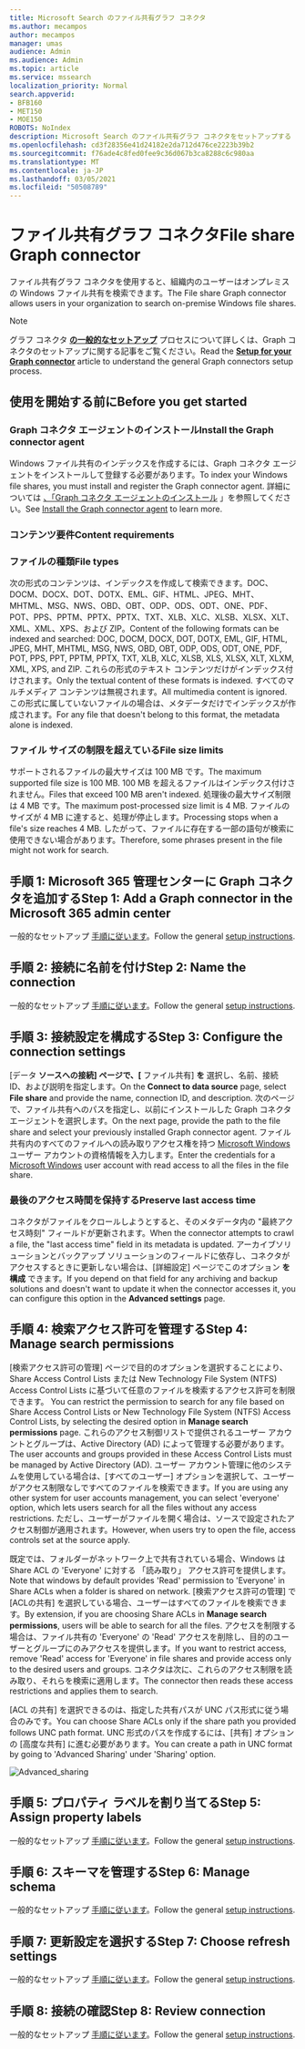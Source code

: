 ```yaml
---
title: Microsoft Search のファイル共有グラフ コネクタ
ms.author: mecampos
author: mecampos
manager: umas
audience: Admin
ms.audience: Admin
ms.topic: article
ms.service: mssearch
localization_priority: Normal
search.appverid:
- BFB160
- MET150
- MOE150
ROBOTS: NoIndex
description: Microsoft Search のファイル共有グラフ コネクタをセットアップする
ms.openlocfilehash: cd3f28356e41d24182e2da712d476ce2223b39b2
ms.sourcegitcommit: f76ade4c8fed0fee9c36d067b3ca8288c6c980aa
ms.translationtype: MT
ms.contentlocale: ja-JP
ms.lasthandoff: 03/05/2021
ms.locfileid: "50508789"
---
```

<!---Previous ms.author: rusamai --->

# <a name="file-share-graph-connector"></a><span data-ttu-id="1b3de-103">ファイル共有グラフ コネクタ</span><span class="sxs-lookup"><span data-stu-id="1b3de-103">File share Graph connector</span></span>

<span data-ttu-id="1b3de-104">ファイル共有グラフ コネクタを使用すると、組織内のユーザーはオンプレミスの Windows ファイル共有を検索できます。</span><span class="sxs-lookup"><span data-stu-id="1b3de-104">The File share Graph connector allows users in your organization to search on-premise Windows file shares.</span></span>

> [!NOTE]
> <span data-ttu-id="1b3de-105">グラフ コネクタ [**の一般的なセットアップ**](configure-connector.md) プロセスについて詳しくは、Graph コネクタのセットアップに関する記事をご覧ください。</span><span class="sxs-lookup"><span data-stu-id="1b3de-105">Read the [**Setup for your Graph connector**](configure-connector.md) article to understand the general Graph connectors setup process.</span></span>

## <a name="before-you-get-started"></a><span data-ttu-id="1b3de-106">使用を開始する前に</span><span class="sxs-lookup"><span data-stu-id="1b3de-106">Before you get started</span></span>

### <a name="install-the-graph-connector-agent"></a><span data-ttu-id="1b3de-107">Graph コネクタ エージェントのインストール</span><span class="sxs-lookup"><span data-stu-id="1b3de-107">Install the Graph connector agent</span></span>

<span data-ttu-id="1b3de-108">Windows ファイル共有のインデックスを作成するには、Graph コネクタ エージェントをインストールして登録する必要があります。</span><span class="sxs-lookup"><span data-stu-id="1b3de-108">To index your Windows file shares, you must install and register the Graph connector agent.</span></span> <span data-ttu-id="1b3de-109">詳細については [、「Graph コネクタ エージェントのインストール](on-prem-agent.md) 」を参照してください。</span><span class="sxs-lookup"><span data-stu-id="1b3de-109">See [Install the Graph connector agent](on-prem-agent.md) to learn more.</span></span>  

### <a name="content-requirements"></a><span data-ttu-id="1b3de-110">コンテンツ要件</span><span class="sxs-lookup"><span data-stu-id="1b3de-110">Content requirements</span></span>

### <a name="file-types"></a><span data-ttu-id="1b3de-111">ファイルの種類</span><span class="sxs-lookup"><span data-stu-id="1b3de-111">File types</span></span>

<span data-ttu-id="1b3de-112">次の形式のコンテンツは、インデックスを作成して検索できます。DOC、 DOCM、DOCX、DOT、DOTX、EML、GIF、HTML、JPEG、MHT、MHTML、MSG、NWS、OBD、OBT、ODP、ODS、ODT、ONE、PDF、POT、PPS、PPTM、PPTX、PPTX、TXT、XLB、XLC、XLSB、XLSX、XLT、XML、XML、XPS、および ZIP。</span><span class="sxs-lookup"><span data-stu-id="1b3de-112">Content of the following formats can be indexed and searched: DOC, DOCM, DOCX, DOT, DOTX, EML, GIF, HTML, JPEG, MHT, MHTML, MSG, NWS, OBD, OBT, ODP, ODS, ODT, ONE, PDF, POT, PPS, PPT, PPTM, PPTX, TXT, XLB, XLC, XLSB, XLS, XLSX, XLT, XLXM, XML, XPS, and ZIP.</span></span> <span data-ttu-id="1b3de-113">これらの形式のテキスト コンテンツだけがインデックス付けされます。</span><span class="sxs-lookup"><span data-stu-id="1b3de-113">Only the textual content of these formats is indexed.</span></span> <span data-ttu-id="1b3de-114">すべてのマルチメディア コンテンツは無視されます。</span><span class="sxs-lookup"><span data-stu-id="1b3de-114">All multimedia content is ignored.</span></span> <span data-ttu-id="1b3de-115">この形式に属していないファイルの場合は、メタデータだけでインデックスが作成されます。</span><span class="sxs-lookup"><span data-stu-id="1b3de-115">For any file that doesn't belong to this format, the metadata alone is indexed.</span></span>

### <a name="file-size-limits"></a><span data-ttu-id="1b3de-116">ファイル サイズの制限を超えている</span><span class="sxs-lookup"><span data-stu-id="1b3de-116">File size limits</span></span>

<span data-ttu-id="1b3de-117">サポートされるファイルの最大サイズは 100 MB です。</span><span class="sxs-lookup"><span data-stu-id="1b3de-117">The maximum supported file size is 100 MB.</span></span> <span data-ttu-id="1b3de-118">100 MB を超えるファイルはインデックス付けされません。</span><span class="sxs-lookup"><span data-stu-id="1b3de-118">Files that exceed 100 MB aren't indexed.</span></span> <span data-ttu-id="1b3de-119">処理後の最大サイズ制限は 4 MB です。</span><span class="sxs-lookup"><span data-stu-id="1b3de-119">The maximum post-processed size limit is 4 MB.</span></span> <span data-ttu-id="1b3de-120">ファイルのサイズが 4 MB に達すると、処理が停止します。</span><span class="sxs-lookup"><span data-stu-id="1b3de-120">Processing stops when a file's size reaches 4 MB.</span></span> <span data-ttu-id="1b3de-121">したがって、ファイルに存在する一部の語句が検索に使用できない場合があります。</span><span class="sxs-lookup"><span data-stu-id="1b3de-121">Therefore, some phrases present in the file might not work for search.</span></span>

## <a name="step-1-add-a-graph-connector-in-the-microsoft-365-admin-center"></a><span data-ttu-id="1b3de-122">手順 1: Microsoft 365 管理センターに Graph コネクタを追加する</span><span class="sxs-lookup"><span data-stu-id="1b3de-122">Step 1: Add a Graph connector in the Microsoft 365 admin center</span></span>

<span data-ttu-id="1b3de-123">一般的なセットアップ [手順に従います](https://docs.microsoft.com/microsoftsearch/configure-connector)。</span><span class="sxs-lookup"><span data-stu-id="1b3de-123">Follow the general [setup instructions](https://docs.microsoft.com/microsoftsearch/configure-connector).</span></span>
<!---If the above phrase does not apply, delete it and insert specific details for your data source that are different from general setup instructions.-->

## <a name="step-2-name-the-connection"></a><span data-ttu-id="1b3de-124">手順 2: 接続に名前を付け</span><span class="sxs-lookup"><span data-stu-id="1b3de-124">Step 2: Name the connection</span></span>

<span data-ttu-id="1b3de-125">一般的なセットアップ [手順に従います](https://docs.microsoft.com/microsoftsearch/configure-connector)。</span><span class="sxs-lookup"><span data-stu-id="1b3de-125">Follow the general [setup instructions](https://docs.microsoft.com/microsoftsearch/configure-connector).</span></span>
<!---If the above phrase does not apply, delete it and insert specific details for your data source that are different from general setup instructions.-->

## <a name="step-3-configure-the-connection-settings"></a><span data-ttu-id="1b3de-126">手順 3: 接続設定を構成する</span><span class="sxs-lookup"><span data-stu-id="1b3de-126">Step 3: Configure the connection settings</span></span>

<span data-ttu-id="1b3de-127">[データ **ソースへの接続] ページで、[** ファイル共有] **を** 選択し、名前、接続 ID、および説明を指定します。</span><span class="sxs-lookup"><span data-stu-id="1b3de-127">On the **Connect to data source** page, select **File share** and provide the name, connection ID, and description.</span></span> <span data-ttu-id="1b3de-128">次のページで、ファイル共有へのパスを指定し、以前にインストールした Graph コネクタ エージェントを選択します。</span><span class="sxs-lookup"><span data-stu-id="1b3de-128">On the next page, provide the path to the file share and select your previously installed Graph connector agent.</span></span> <span data-ttu-id="1b3de-129">ファイル共有内のすべてのファイルへの読み取りアクセス権を持つ [Microsoft Windows](https://microsoft.com/windows) ユーザー アカウントの資格情報を入力します。</span><span class="sxs-lookup"><span data-stu-id="1b3de-129">Enter the credentials for a [Microsoft Windows](https://microsoft.com/windows) user account with read access to all the files in the file share.</span></span>

### <a name="preserve-last-access-time"></a><span data-ttu-id="1b3de-130">最後のアクセス時間を保持する</span><span class="sxs-lookup"><span data-stu-id="1b3de-130">Preserve last access time</span></span>

<span data-ttu-id="1b3de-131">コネクタがファイルをクロールしようとすると、そのメタデータ内の "最終アクセス時刻" フィールドが更新されます。</span><span class="sxs-lookup"><span data-stu-id="1b3de-131">When the connector attempts to crawl a file, the "last access time" field in its metadata is updated.</span></span> <span data-ttu-id="1b3de-132">アーカイブソリューションとバックアップ ソリューションのフィールドに依存し、コネクタがアクセスするときに更新しない場合は、[詳細設定] ページでこのオプション **を構成** できます。</span><span class="sxs-lookup"><span data-stu-id="1b3de-132">If you depend on that field for any archiving and backup solutions and doesn't want to update it when the connector accesses it, you can configure this option in the **Advanced settings** page.</span></span>

## <a name="step-4-manage-search-permissions"></a><span data-ttu-id="1b3de-133">手順 4: 検索アクセス許可を管理する</span><span class="sxs-lookup"><span data-stu-id="1b3de-133">Step 4: Manage search permissions</span></span>

<span data-ttu-id="1b3de-134">[検索アクセス許可の管理] ページで目的のオプションを選択することにより、Share Access Control Lists または New Technology File System (NTFS) Access Control Lists に基づいて任意のファイルを検索するアクセス許可を制限できます。 </span><span class="sxs-lookup"><span data-stu-id="1b3de-134">You can restrict the permission to search for any file based on Share Access Control Lists or New Technology File System (NTFS) Access Control Lists, by selecting the desired option in **Manage search permissions** page.</span></span> <span data-ttu-id="1b3de-135">これらのアクセス制御リストで提供されるユーザー アカウントとグループは、Active Directory (AD) によって管理する必要があります。</span><span class="sxs-lookup"><span data-stu-id="1b3de-135">The user accounts and groups provided in these Access Control Lists must be managed by Active Directory (AD).</span></span> <span data-ttu-id="1b3de-136">ユーザー アカウント管理に他のシステムを使用している場合は、[すべてのユーザー] オプションを選択して、ユーザーがアクセス制限なしですべてのファイルを検索できます。</span><span class="sxs-lookup"><span data-stu-id="1b3de-136">If you are using any other system for user accounts management, you can select 'everyone' option, which lets users search for all the files without any access restrictions.</span></span> <span data-ttu-id="1b3de-137">ただし、ユーザーがファイルを開く場合は、ソースで設定されたアクセス制御が適用されます。</span><span class="sxs-lookup"><span data-stu-id="1b3de-137">However, when users try to open the file, access controls set at the source apply.</span></span>

<span data-ttu-id="1b3de-138">既定では、フォルダーがネットワーク上で共有されている場合、Windows は Share ACL の 'Everyone' に対する 「読み取り」 アクセス許可を提供します。</span><span class="sxs-lookup"><span data-stu-id="1b3de-138">Note that windows by default provides 'Read' permission to 'Everyone' in Share ACLs when a folder is shared on network.</span></span> <span data-ttu-id="1b3de-139">[検索アクセス許可の管理] で [ACLの共有] を選択している場合、ユーザーはすべてのファイルを検索できます。</span><span class="sxs-lookup"><span data-stu-id="1b3de-139">By extension, if you are choosing Share ACLs in **Manage search permissions**, users will be able to search for all the files.</span></span> <span data-ttu-id="1b3de-140">アクセスを制限する場合は、ファイル共有の 'Everyone' の 'Read' アクセスを削除し、目的のユーザーとグループにのみアクセスを提供します。</span><span class="sxs-lookup"><span data-stu-id="1b3de-140">If you want to restrict access, remove 'Read' access for 'Everyone' in file shares and provide access only to the desired users and groups.</span></span> <span data-ttu-id="1b3de-141">コネクタは次に、これらのアクセス制限を読み取り、それらを検索に適用します。</span><span class="sxs-lookup"><span data-stu-id="1b3de-141">The connector then reads these access restrictions and applies them to search.</span></span>

<span data-ttu-id="1b3de-142">[ACL の共有] を選択できるのは、指定した共有パスが UNC パス形式に従う場合のみです。</span><span class="sxs-lookup"><span data-stu-id="1b3de-142">You can choose Share ACLs only if the share path you provided follows UNC path format.</span></span> <span data-ttu-id="1b3de-143">UNC 形式のパスを作成するには、[共有] オプションの [高度な共有] に進む必要があります。</span><span class="sxs-lookup"><span data-stu-id="1b3de-143">You can create a path in UNC format by going to 'Advanced Sharing' under 'Sharing' option.</span></span>

![Advanced_sharing](media/file-connector/file-advanced-sharing.png)

## <a name="step-5-assign-property-labels"></a><span data-ttu-id="1b3de-145">手順 5: プロパティ ラベルを割り当てる</span><span class="sxs-lookup"><span data-stu-id="1b3de-145">Step 5: Assign property labels</span></span>

<span data-ttu-id="1b3de-146">一般的なセットアップ [手順に従います](https://docs.microsoft.com/microsoftsearch/configure-connector)。</span><span class="sxs-lookup"><span data-stu-id="1b3de-146">Follow the general [setup instructions](https://docs.microsoft.com/microsoftsearch/configure-connector).</span></span>
<!---If the above phrase does not apply, delete it and insert specific details for your data source that are different from general setup instructions.-->

## <a name="step-6-manage-schema"></a><span data-ttu-id="1b3de-147">手順 6: スキーマを管理する</span><span class="sxs-lookup"><span data-stu-id="1b3de-147">Step 6: Manage schema</span></span>

<span data-ttu-id="1b3de-148">一般的なセットアップ [手順に従います](https://docs.microsoft.com/microsoftsearch/configure-connector)。</span><span class="sxs-lookup"><span data-stu-id="1b3de-148">Follow the general [setup instructions](https://docs.microsoft.com/microsoftsearch/configure-connector).</span></span>
<!---If the above phrase does not apply, delete it and insert specific details for your data source that are different from general setup instructions.-->

## <a name="step-7-choose-refresh-settings"></a><span data-ttu-id="1b3de-149">手順 7: 更新設定を選択する</span><span class="sxs-lookup"><span data-stu-id="1b3de-149">Step 7: Choose refresh settings</span></span>

<span data-ttu-id="1b3de-150">一般的なセットアップ [手順に従います](https://docs.microsoft.com/microsoftsearch/configure-connector)。</span><span class="sxs-lookup"><span data-stu-id="1b3de-150">Follow the general [setup instructions](https://docs.microsoft.com/microsoftsearch/configure-connector).</span></span>
<!---If the above phrase does not apply, delete it and insert specific details for your data source that are different from general setup instructions.-->

## <a name="step-8-review-connection"></a><span data-ttu-id="1b3de-151">手順 8: 接続の確認</span><span class="sxs-lookup"><span data-stu-id="1b3de-151">Step 8: Review connection</span></span>

<span data-ttu-id="1b3de-152">一般的なセットアップ [手順に従います](https://docs.microsoft.com/microsoftsearch/configure-connector)。</span><span class="sxs-lookup"><span data-stu-id="1b3de-152">Follow the general [setup instructions](https://docs.microsoft.com/microsoftsearch/configure-connector).</span></span>
<!---If the above phrase does not apply, delete it and insert specific details for your data source that are different from general setup 
instructions.-->

<!---## Troubleshooting-->
<!---Insert troubleshooting recommendations for this data source-->

<!---## Limitations-->
<!---Insert limitations for this data source-->
